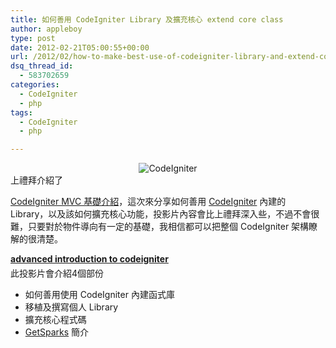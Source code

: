 ```yaml
---
title: 如何善用 CodeIgniter Library 及擴充核心 extend core class
author: appleboy
type: post
date: 2012-02-21T05:00:55+00:00
url: /2012/02/how-to-make-best-use-of-codeigniter-library-and-extend-core-class/
dsq_thread_id:
  - 583702659
categories:
  - CodeIgniter
  - php
tags:
  - CodeIgniter
  - php

---
```

<div style="margin:0 auto; text-align:center">
  <img src="https://i1.wp.com/farm5.static.flickr.com/4139/4928689646_4309e16e13_o.png?w=840&#038;ssl=1" alt="CodeIgniter" data-recalc-dims="1" />
</div> 上禮拜介紹了 

<a href="http://blog.wu-boy.com/2012/02/intrduction-to-codeigniter-model-view-controller/" target="_blank">CodeIgniter MVC 基礎介紹</a>，這次來分享如何善用 <a href="http://CodeIgniter.org.tw" target="_blank">CodeIgniter</a> 內建的 Library，以及該如何擴充核心功能，投影片內容會比上禮拜深入些，不過不會很難，只要對於物件導向有一定的基礎，我相信都可以把整個 CodeIgniter 架構瞭解的很清楚。 

<div style="width:510px" id="__ss_11682413">
  <strong style="display:block;margin:12px 0 4px"><a href="http://www.slideshare.net/appleboy/advanced-codeigniter" title="advanced introduction to codeigniter" target="_blank">advanced introduction to codeigniter</a></strong>
</div> 此投影片會介紹4個部份 

  * 如何善用使用 CodeIgniter 內建函式庫
  * 移植及撰寫個人 Library
  * 擴充核心程式碼
  * <a href="http://getsparks.org/" target="_blank">GetSparks</a> 簡介